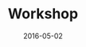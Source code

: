 ---
title:  Workshop
date: 2016-05-02
end_date: 2016-05-03
instructors:
- Regina Baucom
- Bennet Fauber
- Pat Schloss
helpers:
- Alix Keener
- Clara Shaw
- Mark Champe
- Michael Clark
- Jamie Estill
site: https://UMSWC.github.io/2016-05-02-umichigan
etherpad: http://pad.software-carpentry.org/2016-05-02-UMichigan
eventbrite: 24510108394
material: 
audience: 
---